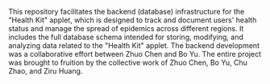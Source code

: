 This repository facilitates the backend (database) infrastructure for the "Health Kit" applet, which is designed to track and document users' health status and manage the spread of epidemics across different regions.
It includes the full database schema intended for storing, modifying, and analyzing data related to the "Health Kit" applet.
The backend development was a collaborative effort between Zhuo Chen and Bo Yu. 
The entire project was brought to fruition by the collective work of Zhuo Chen, Bo Yu, Chu Zhao, and Ziru Huang.

